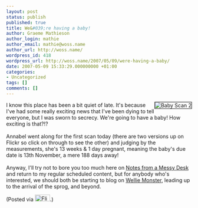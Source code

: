 ```yaml
---
layout: post
status: publish
published: true
title: We&#039;re having a baby!
author: Graeme Mathieson
author_login: mathie
author_email: mathie@woss.name
author_url: http://woss.name/
wordpress_id: 418
wordpress_url: http://woss.name/2007/05/09/were-having-a-baby/
date: 2007-05-09 15:33:29.000000000 +01:00
categories:
- Uncategorized
tags: []
comments: []
---
```

<a href="http://www.flickr.com/photos/mathie/491272559/" title="Baby Scan 2"><img src="http://farm1.static.flickr.com/221/491272559_525f985d53_m.jpg" alt="Baby Scan 2" class="alignright" style="border: solid 1px #000000; float: right;" /></a>I know this place has been a bit quiet of late.  It's because I've had some really exciting news that I've been dying to tell everyone, but I was sworn to secrecy.  We're going to have a baby!  How exciting is that?!?<br />
<br />
Annabel went along for the first scan today (there are two versions up on Flickr so click on through to see the other) and judging by the measurements, she's 13 weeks & 1 day pregnant, meaning the baby's due date is 13th November, a mere 188 days away!<br />
<br />
Anyway, I'll try not to bore you too much here on [Notes from a Messy Desk](http://woss.name/) and return to my regular scheduled content, but for anybody who's interested, we should both be starting to blog on [Wellie Monster](http://welliemonster.com/), leading up to the arrival of the sprog, and beyond.

(Posted via <a href="http://www.flickr.com/"><img alt="Flickr" src="http://www.flickr.com/images/flickr_logo_blog.gif" height="18" width="41" /></a>.)
